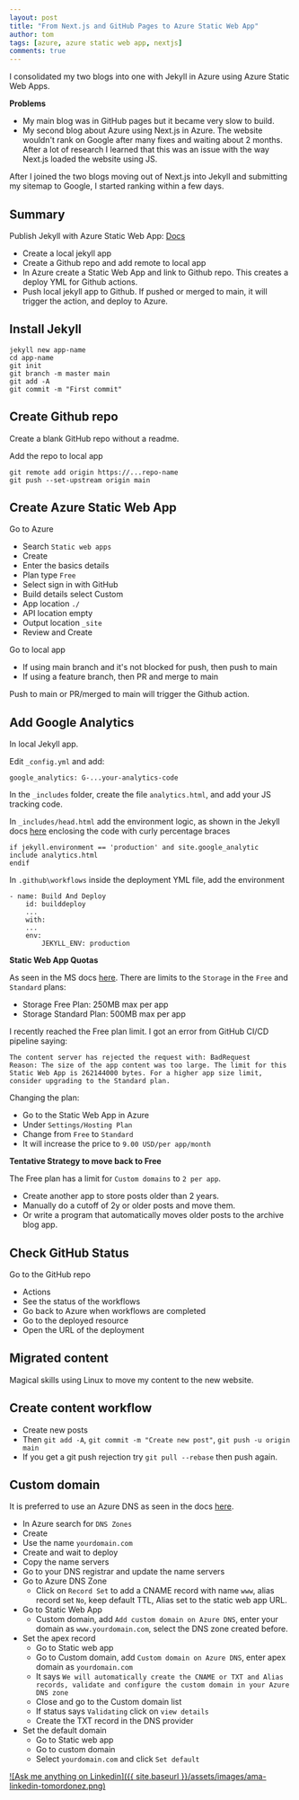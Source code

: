 ```yaml
---
layout: post
title: "From Next.js and GitHub Pages to Azure Static Web App"
author: tom
tags: [azure, azure static web app, nextjs]
comments: true
---
```


I consolidated my two blogs into one with Jekyll in Azure using Azure Static Web Apps.

**Problems**

* My main blog was in GitHub pages but it became very slow to build.
* My second blog about Azure using Next.js in Azure. The website wouldn't rank on Google after many fixes and waiting about 2 months. After a lot of research I learned that this was an issue with the way Next.js loaded the website using JS.

After I joined the two blogs moving out of Next.js into Jekyll and submitting my sitemap to Google, I started ranking within a few days.

## Summary

Publish Jekyll with Azure Static Web App: [Docs](https://learn.microsoft.com/en-us/azure/static-web-apps/publish-jekyll)

* Create a local jekyll app
* Create a Github repo and add remote to local app
* In Azure create a Static Web App and link to Github repo. This creates a deploy YML for Github actions.
* Push local jekyll app to Github. If pushed or merged to main, it will trigger the action, and deploy to Azure.

## Install Jekyll

	jekyll new app-name
	cd app-name
	git init
	git branch -m master main
	git add -A
	git commit -m "First commit"

## Create Github repo

Create a blank GitHub repo without a readme.

Add the repo to local app

	git remote add origin https://...repo-name
	git push --set-upstream origin main

## Create Azure Static Web App

Go to Azure

* Search `Static web apps`
* Create
* Enter the basics details
* Plan type `Free`
* Select sign in with GitHub
* Build details select Custom
* App location `./`
* API location empty
* Output location `_site`
* Review and Create

Go to local app

* If using main branch and it's not blocked for push, then push to main
* If using a feature branch, then PR and merge to main

Push to main or PR/merged to main will trigger the Github action.

## Add Google Analytics

In local Jekyll app.

Edit `_config.yml` and add:

    google_analytics: G-...your-analytics-code

In the `_includes` folder, create the file `analytics.html`, and add your JS tracking code.

In `_includes/head.html` add the environment logic, as shown in the Jekyll docs [here](https://jekyllrb.com/docs/configuration/environments/) enclosing the code with curly percentage braces

    if jekyll.environment == 'production' and site.google_analytic
    include analytics.html
    endif

In `.github\workflows` inside the deployment YML file, add the environment

    - name: Build And Deploy
        id: builddeploy
        ...
        with:
        ...
        env:
            JEKYLL_ENV: production

**Static Web App Quotas**

As seen in the MS docs [here](https://learn.microsoft.com/en-us/azure/static-web-apps/quotas). There are limits to the `Storage` in the `Free` and `Standard` plans:

* Storage Free Plan: 250MB max per app
* Storage Standard Plan: 500MB max per app

I recently reached the Free plan limit. I got an error from GitHub CI/CD pipeline saying:

	The content server has rejected the request with: BadRequest
	Reason: The size of the app content was too large. The limit for this Static Web App is 262144000 bytes. For a higher app size limit, consider upgrading to the Standard plan.

Changing the plan:

* Go to the Static Web App in Azure
* Under `Settings/Hosting Plan`
* Change from `Free` to `Standard`
* It will increase the price to `9.00 USD/per app/month`

**Tentative Strategy to move back to Free**

The Free plan has a limit for `Custom domains` to `2 per app`.

* Create another app to store posts older than 2 years.
* Manually do a cutoff of 2y or older posts and move them.
* Or write a program that automatically moves older posts to the archive blog app.

## Check GitHub Status

Go to the GitHub repo

* Actions
* See the status of the workflows
* Go back to Azure when workflows are completed
* Go to the deployed resource
* Open the URL of the deployment

## Migrated content

Magical skills using Linux to move my content to the new website.

## Create content workflow

* Create new posts
* Then `git add -A`, `git commit -m "Create new post"`, `git push -u origin main`
* If you get a git push rejection try `git pull --rebase` then push again.

## Custom domain

It is preferred to use an Azure DNS as seen in the docs [here](https://learn.microsoft.com/en-us/azure/static-web-apps/azure-dns-zone).

* In Azure search for `DNS Zones`
* Create
* Use the name `yourdomain.com`
* Create and wait to deploy
* Copy the name servers
* Go to your DNS registrar and update the name servers
* Go to Azure DNS Zone
	* Click on `Record Set` to add a CNAME record with name `www`, alias record set `No`, keep default TTL, Alias set to the static web app URL.
* Go to Static Web App
	* Custom domain, add `Add custom domain on Azure DNS`, enter your domain as `www.yourdomain.com`, select the DNS zone created before.
* Set the apex record
	* Go to Static web app
	* Go to Custom domain, add `Custom domain on Azure DNS`, enter apex domain as `yourdomain.com`
	* It says `We will automatically create the CNAME or TXT and Alias records, validate and configure the custom domain in your Azure DNS zone`
	* Close and go to the Custom domain list
	* If status says `Validating` click on `view details`
	* Create the TXT record in the DNS provider
* Set the default domain
	* Go to Static web app
	* Go to custom domain
	* Select `yourdomain.com` and click `Set default`

[![Ask me anything on Linkedin]({{ site.baseurl }}/assets/images/ama-linkedin-tomordonez.png)](https://www.linkedin.com/in/tomordonez/)